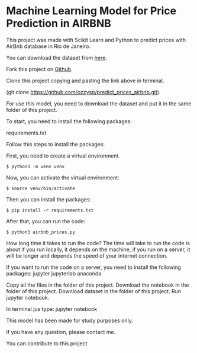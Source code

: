 # Machine Learning Model for Price Prediction in AIRBNB

This project was made with Scikit Learn and Python to predict prices with AirBnb database in Rio de Janeiro.

You can download the dataset from [here](https://www.kaggle.com/c/airbnb-recruiting-new-user-bookings/data).

Fork this project on [Github](https://github.com/ozzysp/predict_prices_airbnb.git).

Clone this project copying and pasting the link above in terminal.

(git clone https://github.com/ozzysp/predict_prices_airbnb.git).

For use this model, you need to download the dataset and put it in the same folder of this project.

To start, you need to install the following packages:

requirements.txt

Follow this steps to install the packages:

First, you need to create a virtual environment.

    $ python3 -m venv venv

Now, you can activate the virtual environment:

    $ source venv/bin/activate

Then you can install the packages:

    $ pip install -r requirements.txt

After that, you can run the code:

    $ python3 airbnb_prices.py

How long time it takes to run the code?
The time will take to run the code is about if you run locally, it depends on the machine, 
if you run on a server, it will be longer and depends the speed of your internet connection.

If you want to run the code on a server, you need to install the following packages:
jupyter
jupyterlab
anaconda

Copy all the files in the folder of this project.
Download the notebook in the folder of this project.
Download dataset in the folder of this project.
Run jupyter notebook.

In terminal jus type: jupyter notebook
 
This model has been made for study purposes only.

If you have any question, please contact me.

You can contribute to this project
